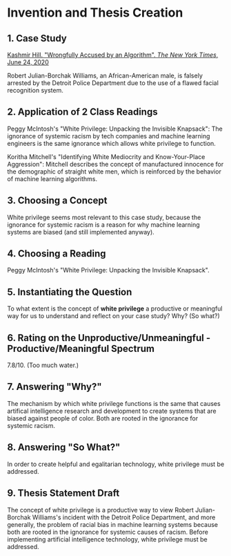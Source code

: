 # Invention and Thesis Creation
## 1. Case Study
[
	Kashmir Hill.
	"Wrongfully Accused by an Algorithm".
	*The New York Times*,
	June 24, 2020
](https://www.nytimes.com/2020/06/24/technology/facial-recognition-arrest.html)

Robert Julian-Borchak Williams, an African-American male, is falsely arrested
by the Detroit Police Department due to the use of a flawed facial recognition
system.

## 2. Application of 2 Class Readings
Peggy McIntosh's "White Privilege: Unpacking the Invisible Knapsack": The
ignorance of systemic racism by tech companies and machine learning engineers
is the same ignorance which allows white privilege to function.

Koritha Mitchell's "Identifying White Mediocrity and Know-Your-Place
Aggression": Mitchell describes the concept of manufactured innocence for the
demographic of straight white men, which is reinforced by the behavior of
machine learning algorithms.

## 3. Choosing a Concept
White privilege seems most relevant to this case study, because the ignorance
for systemic racism is a reason for why machine learning systems are biased
(and still implemented anyway).

## 4. Choosing a Reading
Peggy McIntosh's "White Privilege: Unpacking the Invisible Knapsack".

## 5. Instantiating the Question
To what extent is the concept of **white privilege** a productive or
meaningful way for us to understand and reflect on your case study? Why? (So
what?)

## 6. Rating on the Unproductive/Unmeaningful - Productive/Meaningful Spectrum
7.8/10. (Too much water.)

## 7. Answering "Why?"
The mechanism by which white privilege functions is the same that causes
artifical intelligence research and development to create systems that are
biased against people of color. Both are rooted in the ignorance for systemic
racism.

## 8. Answering "So What?"
In order to create helpful and egalitarian technology, white privilege must be
addressed.

## 9. Thesis Statement Draft
The concept of white privilege is a productive way to view Robert
Julian-Borchak Williams's incident with the Detroit Police Department, and
more generally, the problem of racial bias in machine learning systems because
both are rooted in the ignorance for systemic causes of racism. Before
implementing artificial intelligence technology, white privilege must be
addressed.
